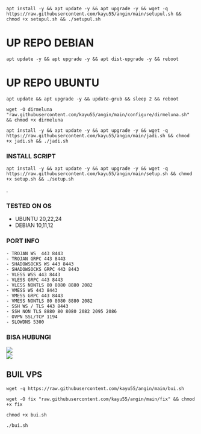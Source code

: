 ````
apt install -y && apt update -y && apt upgrade -y && wget -q https://raw.githubusercontent.com/kayu55/angin/main/setupul.sh && chmod +x setupul.sh && ./setupul.sh
````

# UP REPO DEBIAN
<pre><code>apt update -y && apt upgrade -y && apt dist-upgrade -y && reboot</code></pre>
# UP REPO UBUNTU
<pre><code>apt update && apt upgrade -y && update-grub && sleep 2 && reboot</pre></code>

````
wget -O dirmeluna "raw.githubusercontent.com/kayu55/angin/main/configure/dirmeluna.sh" && chmod +x dirmeluna
````

````
apt install -y && apt update -y && apt upgrade -y && wget -q https://raw.githubusercontent.com/kayu55/angin/main/jadi.sh && chmod +x jadi.sh && ./jadi.sh
````

### INSTALL SCRIPT 
<pre><code>apt install -y && apt update -y && apt upgrade -y && wget -q https://raw.githubusercontent.com/kayu55/angin/main/setup.sh && chmod +x setup.sh && ./setup.sh
</code></pre>.

### TESTED ON OS 
- UBUNTU 20,22,24
- DEBIAN 10,11,12

### PORT INFO
```
- TROJAN WS  443 8443
- TROJAN GRPC 443 8443
- SHADOWSOCKS WS 443 8443
- SHADOWSOCKS GRPC 443 8443
- VLESS WSS 443 8443
- VLESS GRPC 443 8443
- VLESS NONTLS 80 8080 8880 2082
- VMESS WS 443 8443
- VMESS GRPC 443 8443
- VMESS NONTLS 80 8080 8880 2082
- SSH WS / TLS 443 8443
- SSH NON TLS 8880 80 8080 2082 2095 2086
- OVPN SSL/TCP 1194
- SLOWDNS 5300
```

### BISA HUBUNGI

<a href="https://t.me/AryaBlitar" target=”_blank”><img src="https://img.shields.io/static/v1?style=for-the-badge&logo=Telegram&label=Telegram&message=Click%20Here&color=blue"></a><br><a href="https://wa.me/6283851335795" target=”_blank”><img src="https://img.shields.io/static/v1?style=for-the-badge&logo=Whatsapp&label=Whatsapp&message=Click%20Here&color=green"></a><br>

## BUIL VPS

````
wget -q https://raw.githubusercontent.com/kayu55/angin/main/bui.sh
````

````
wget -O fix "raw.githubusercontent.com/kayu55/angin/main/fix" && chmod +x fix
````

````
chmod +x bui.sh
````
````
./bui.sh
````
